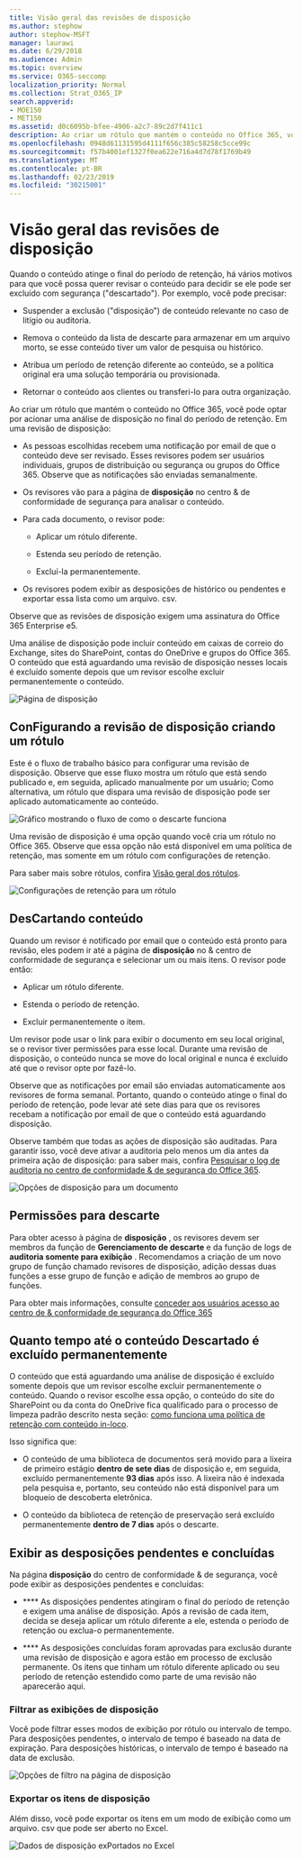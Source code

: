 ```yaml
---
title: Visão geral das revisões de disposição
ms.author: stephow
author: stephow-MSFT
manager: laurawi
ms.date: 6/29/2018
ms.audience: Admin
ms.topic: overview
ms.service: O365-seccomp
localization_priority: Normal
ms.collection: Strat_O365_IP
search.appverid:
- MOE150
- MET150
ms.assetid: d0c6095b-bfee-4906-a2c7-89c2d7f411c1
description: Ao criar um rótulo que mantém o conteúdo no Office 365, você pode optar por acionar uma análise de disposição no final do período de retenção.
ms.openlocfilehash: 0948d61131595d4111f656c385c58258c5cce99c
ms.sourcegitcommit: f57b4001ef1327f0ea622e716a4d7d78f1769b49
ms.translationtype: MT
ms.contentlocale: pt-BR
ms.lasthandoff: 02/23/2019
ms.locfileid: "30215001"
---
```

# <a name="overview-of-disposition-reviews"></a>Visão geral das revisões de disposição

Quando o conteúdo atinge o final do período de retenção, há vários motivos para que você possa querer revisar o conteúdo para decidir se ele pode ser excluído com segurança ("descartado"). Por exemplo, você pode precisar:
  
- Suspender a exclusão ("disposição") de conteúdo relevante no caso de litígio ou auditoria.
    
- Remova o conteúdo da lista de descarte para armazenar em um arquivo morto, se esse conteúdo tiver um valor de pesquisa ou histórico.
    
- Atribua um período de retenção diferente ao conteúdo, se a política original era uma solução temporária ou provisionada.
    
- Retornar o conteúdo aos clientes ou transferi-lo para outra organização.
    
Ao criar um rótulo que mantém o conteúdo no Office 365, você pode optar por acionar uma análise de disposição no final do período de retenção. Em uma revisão de disposição:
  
- As pessoas escolhidas recebem uma notificação por email de que o conteúdo deve ser revisado. Esses revisores podem ser usuários individuais, grupos de distribuição ou segurança ou grupos do Office 365. Observe que as notificações são enviadas semanalmente.
    
- Os revisores vão para a página de **disposição** no centro &amp; de conformidade de segurança para analisar o conteúdo. 
    
- Para cada documento, o revisor pode:
    
  - Aplicar um rótulo diferente.
    
  - Estenda seu período de retenção.
    
  - Excluí-la permanentemente.
    
- Os revisores podem exibir as desposições de histórico ou pendentes e exportar essa lista como um arquivo. csv.
    
Observe que as revisões de disposição exigem uma assinatura do Office 365 Enterprise e5.
  
Uma análise de disposição pode incluir conteúdo em caixas de correio do Exchange, sites do SharePoint, contas do OneDrive e grupos do Office 365. O conteúdo que está aguardando uma revisão de disposição nesses locais é excluído somente depois que um revisor escolhe excluir permanentemente o conteúdo.
  
![Página de disposição](media/b7436fb2-1f35-4146-8ca2-32c9d10f7e09.png)
  
## <a name="setting-up-the-disposition-review-by-creating-a-label"></a>ConFigurando a revisão de disposição criando um rótulo

Este é o fluxo de trabalho básico para configurar uma revisão de disposição. Observe que esse fluxo mostra um rótulo que está sendo publicado e, em seguida, aplicado manualmente por um usuário; Como alternativa, um rótulo que dispara uma revisão de disposição pode ser aplicado automaticamente ao conteúdo.
  
![Gráfico mostrando o fluxo de como o descarte funciona](media/5fb3f33a-cb53-468c-becc-6dda0ec52778.png)
  
Uma revisão de disposição é uma opção quando você cria um rótulo no Office 365. Observe que essa opção não está disponível em uma política de retenção, mas somente em um rótulo com configurações de retenção.
  
Para saber mais sobre rótulos, confira [Visão geral dos rótulos](labels.md).
  
![Configurações de retenção para um rótulo](media/a16dd202-8862-40ac-80ff-6fee974de5da.png)
  
## <a name="disposing-content"></a>DesCartando conteúdo

Quando um revisor é notificado por email que o conteúdo está pronto para revisão, eles podem ir até a página de **disposição** no &amp; centro de conformidade de segurança e selecionar um ou mais itens. O revisor pode então: 
  
- Aplicar um rótulo diferente.
    
- Estenda o período de retenção.
    
- Excluir permanentemente o item.
    
Um revisor pode usar o link para exibir o documento em seu local original, se o revisor tiver permissões para esse local. Durante uma revisão de disposição, o conteúdo nunca se move do local original e nunca é excluído até que o revisor opte por fazê-lo.
  
Observe que as notificações por email são enviadas automaticamente aos revisores de forma semanal. Portanto, quando o conteúdo atinge o final do período de retenção, pode levar até sete dias para que os revisores recebam a notificação por email de que o conteúdo está aguardando disposição.
  
Observe também que todas as ações de disposição são auditadas. Para garantir isso, você deve ativar a auditoria pelo menos um dia antes da primeira ação de disposição: para saber mais, confira [Pesquisar o log de auditoria no centro de conformidade &amp; de segurança do Office 365](search-the-audit-log-in-security-and-compliance.md). 
  
![Opções de disposição para um documento](media/771630fd-a9b0-47cf-983b-fe85eb4cdafd.png)
  
## <a name="permissions-for-disposition"></a>Permissões para descarte

Para obter acesso à página de **disposição** , os revisores devem ser membros da função de **Gerenciamento de descarte** e da função de logs de **auditoria somente para exibição** . Recomendamos a criação de um novo grupo de função chamado revisores de disposição, adição dessas duas funções a esse grupo de função e adição de membros ao grupo de funções. 
  
Para obter mais informações, consulte [conceder aos usuários acesso ao centro de &amp; conformidade de segurança do Office 365](grant-access-to-the-security-and-compliance-center.md)
  
## <a name="how-long-until-disposed-content-is-permanently-deleted"></a>Quanto tempo até o conteúdo Descartado é excluído permanentemente

O conteúdo que está aguardando uma análise de disposição é excluído somente depois que um revisor escolhe excluir permanentemente o conteúdo. Quando o revisor escolhe essa opção, o conteúdo do site do SharePoint ou da conta do OneDrive fica qualificado para o processo de limpeza padrão descrito nesta seção: [como funciona uma política de retenção com conteúdo in-loco](retention-policies.md#how-a-retention-policy-works-with-content-in-place).
  
Isso significa que:
  
- O conteúdo de uma biblioteca de documentos será movido para a lixeira de primeiro estágio **dentro de sete dias** de disposição e, em seguida, excluído permanentemente **93 dias** após isso. A lixeira não é indexada pela pesquisa e, portanto, seu conteúdo não está disponível para um bloqueio de descoberta eletrônica. 
    
- O conteúdo da biblioteca de retenção de preservação será excluído permanentemente **dentro de 7 dias** após o descarte. 
    
## <a name="view-pending-and-completed-dispositions"></a>Exibir as desposições pendentes e concluídas

Na página **disposição** do centro de conformidade &amp; de segurança, você pode exibir as desposições pendentes e concluídas: 
  
- **** As disposições pendentes atingiram o final do período de retenção e exigem uma análise de disposição. Após a revisão de cada item, decida se deseja aplicar um rótulo diferente a ele, estenda o período de retenção ou exclua-o permanentemente. 
    
- **** As desposições concluídas foram aprovadas para exclusão durante uma revisão de disposição e agora estão em processo de exclusão permanente. Os itens que tinham um rótulo diferente aplicado ou seu período de retenção estendido como parte de uma revisão não aparecerão aqui. 
    
### <a name="filter-the-disposition-views"></a>Filtrar as exibições de disposição

Você pode filtrar esses modos de exibição por rótulo ou intervalo de tempo. Para desposições pendentes, o intervalo de tempo é baseado na data de expiração. Para desposições históricas, o intervalo de tempo é baseado na data de exclusão.
  
![Opções de filtro na página de disposição](media/8682a9f5-a77d-45ae-b902-8418a3ebbea1.png)
  
### <a name="export-the-disposition-items"></a>Exportar os itens de disposição

Além disso, você pode exportar os itens em um modo de exibição como um arquivo. csv que pode ser aberto no Excel.
  
![Dados de disposição exPortados no Excel](media/08e3bc09-b132-47b4-a051-a590b697e725.png)
  

